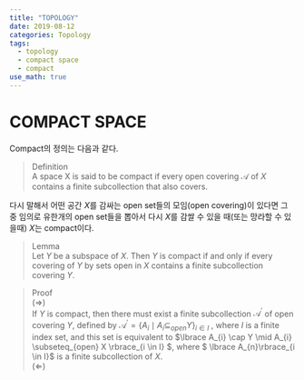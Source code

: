```yaml
---
title: "TOPOLOGY"
date: 2019-08-12
categories: Topology
tags:
  - topology
  - compact space
  - compact
use_math: true
---
```


# COMPACT SPACE

Compact의 정의는 다음과 같다.

>Definition<br>
>A space X is said to be compact if every open covering $\mathcal{A}$ of $X$ contains a finite subcollection that also covers.<br>

다시 말해서 어떤 공간 $X$를 감싸는 open set들의 모임(open covering)이 있다면 그 중 임의로 유한개의 open set들을 뽑아서 다시 $X$를 감쌀 수 있을 때(또는 망라할 수 있을때) $X$는 compact이다.

>Lemma<br>
>Let $Y$ be a subspace of $X$. Then $Y$ is compact if and only if every covering of $Y$ by sets open in $X$ contains a finite subcollection covering $Y$.

>Proof<br>
> $(\Rightarrow)$ <br>
> If $Y$ is compact, then there must exist a finite subcollection $\mathcal{A}^{'}$ of open covering $Y$, defined by $\mathcal{A}^{'} = \lbrace A_{i} \mid A_{i} \subseteq_{open} Y  \rbrace_{i \in I}$ , where $I$ is a finite index set, and this set is equivalent to $\lbrace A_{i} \cap Y \mid A_{i} \subseteq_{open} X \rbrace_{i \in I} $, where $ \lbrace A_{n}\rbrace_{i \in I}$ is a finite subcollection of $X$.<br>
>$(\Leftarrow)$ <br>
